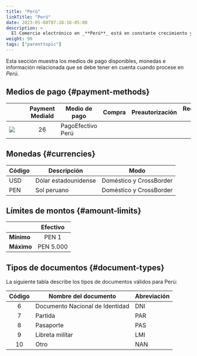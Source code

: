 ```yaml
---
title: "Perú"
linkTitle: "Perú"
date: 2023-05-08T07:28:16-05:00
description: >
  El Comercio electrónico en _**Perú**_ está en constante crecimiento y recientemente ha experimentado un boom. Según datos de la Cámara de Comercio de Lima, el comercio electrónico en Perú ha crecido un 95% en los últimos cinco años y se espera que siga aumentando en los próximos años. Además, el sector del comercio electrónico en Perú se ha visto impulsado por el aumento de la penetración de Internet y la creciente confianza de los consumidores en la seguridad de las transacciones en línea.
weight: 90
tags: ["parenttopic"]
---
```


Esta sección muestra los medios de pago disponibles, monedas e información relacionada que se debe tener en cuenta cuando procese en _Perú_.

## Medios de pago {#payment-methods}

| | Payment MediaId | Medio de pago | Compra | Preautorización | Reembolso total | Reembolso parcial | Tipo | Flujo |
|-----|:---:|---|:---:|:---:|:---:|:---:|-----|-----|
| <img src="https://s3.amazonaws.com/gateway.test.bamboopayment.com/payment-method-logos/PagoEfectivo_PhysicalNetwork.png" style="min-width: 40px;" /> | 26 | PagoEfectivo Perú  | <img src="/assets/check_mark_64.png" width="15px"/> | <img src="/assets/x_mark_64.png" width="15px"/> | <img src="/assets/x_mark_64.png" width="15px"/> | <img src="/assets/x_mark_64.png" width="15px"/> | Efectivo | API |

## Monedas {#currencies}

| Código | Descripción          | Modo                     |
|--------|----------------------|--------------------------|
| USD    | Dólar estadounidense | Doméstico y CrossBorder |
| PEN    | Sol peruano          | Doméstico y CrossBorder |

## Límites de montos {#amount-limits}

<div id="shortTable"></div>

|  | Efectivo |
|---|:---:|
| **Mínimo** | PEN 1 | 
| **Máximo** | PEN 5.000 |

## Tipos de documentos {#document-types}
La siguiente tabla describe los tipos de documentos válidos para Perú:

| Código | Nombre del documento            | Abreviación |
|:------:|---------------------------------|-------------|
| 6      | Documento Nacional de Identidad | DNI         |
| 7      | Partida                         | PAR         |
| 8      | Pasaporte                       | PAS         |
| 9      | Libreta militar                 | LMI         |
| 10     | Otro                            | NAN         |
